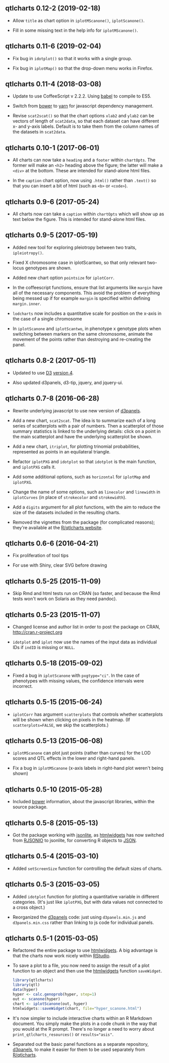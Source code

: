 ## qtlcharts 0.12-2 (2019-02-18)

- Allow `title` as chart option in `iplotMScanone()`, `iplotScanone()`.

- Fill in some missing text in the help info for `iplotMScanone()`.


## qtlcharts 0.11-6 (2019-02-04)

- Fix bug in `idotplot()` so that it works with a single group.

- Fix bug in `iplotMap()` so that the drop-down menu works in Firefox.


## qtlcharts 0.11-4 (2018-03-08)

- Update to use CoffeeScript v 2.2.2. Using
  [babel](https://babeljs.io) to compile to ES5.

- Switch from [bower](https://bower.io) to
  [yarn](https://yarnpkg.com/en/) for javascript dependency
  management.

- Revise `scat2scat()` so that the chart options `xlab2` and `ylab2`
  can be vectors of length of `scat2data`, so that each dataset can
  have different x- and y-axis labels. Default is to take them from
  the column names of the datasets in `scat2data`.


## qtlcharts 0.10-1 (2017-06-01)

- All charts can now take a `heading` and a `footer` within
  `chartOpts`. The former will make an `<h2>` heading above the
  figure; the latter will make a `<div>` at the bottom. These are
  intended for stand-alone html files.

- In the `caption` chart option, now using `.html()` rather than
  `.text()` so that you can insert a bit of html (such as `<b>` or
  `<code>`).


## qtlcharts 0.9-6 (2017-05-24)

- All charts now can take a `caption` within `chartOpts` which will
  show up as text below the figure. This is intended for stand-alone
  html files.


## qtlcharts 0.9-5 (2017-05-19)

- Added new tool for exploring pleiotropy between two traits,
  `ipleiotropy()`.

- Fixed X chromosome case in iplotScantwo, so that only relevant
  two-locus genotypes are shown.

- Added new chart option `pointsize` for `iplotCorr`.

- In the coffeescript functions, ensure that list arguments like
  `margin` have all of the necessary components. This avoid the
  problem of everything being messed up if for example `margin` is
  specified within defining `margin.inner`.

- `lodcharts` now includes a quantitative scale for position on the
  x-axis in the case of a single chromosome

- In `iplotScanone` and `iplotScantwo`, in phenotype x genotype plots
  when switching between markers on the same chromosome, animate the
  movement of the points rather than destroying and re-creating the
  panel.


## qtlcharts 0.8-2 (2017-05-11)

- Updated to use [D3](https://d3js.org)
  [version 4](https://github.com/d3/d3/blob/master/API.md).

- Also updated d3panels, d3-tip, jquery, and jquery-ui.


## qtlcharts 0.7-8 (2016-06-28)

- Rewrite underlying javascript to use new version of
  [d3panels](http://kbroman.org/d3panels).

- Add a new chart, `scat2scat`. The idea is to summarize each of a
  long series of scatterplots with a pair of numbers. Then a
  scatterplot of those summary statistics is linked to the underlying
  details: click on a point in the main scatterplot and have the
  underlying scatterplot be shown.

- Add a new chart, `itriplot`, for plotting trinomial probabilities,
  represented as points in an equilateral triangle.

- Refactor `iplotPXG` and `idotplot` so that `idotplot` is the main
  function, and `iplotPXG` calls it.

- Add some additional options, such as `horizontal` for `iplotMap`
  and `iplotPXG`.

- Change the name of some options, such as `linecolor` and `linewidth`
  in `iplotCurves` (in place of `strokecolor` and `strokewidth`).

- Add a `digits` argument for all plot functions, with the aim to
  reduce the size of the datasets included in the resulting charts.

- Removed the vignettes from the package (for complicated reasons);
  they're available at the
  [R/qtlcharts website](http://kbroman.org/qtlcharts).


## qtlcharts 0.6-6 (2016-04-21)

- Fix proliferation of tool tips

- For use with Shiny, clear SVG before drawing


## qtlcharts 0.5-25 (2015-11-09)

- Skip Rmd and html tests run on CRAN (so faster, and because the Rmd
  tests won't work on Solaris as they need pandoc).


## qtlcharts 0.5-23 (2015-11-07)

- Changed license and author list in order to post the package on
  CRAN, http://cran.r-project.org

- `idotplot` and `iplot` now use the names of the input data as
  individual IDs if `indID` is missing or `NULL`.


## qtlcharts 0.5-18 (2015-09-02)

- Fixed a bug in `iplotScanone` with `pxgtype="ci"`. In the case of
  phenotypes with missing values, the confidence intervals were
  incorrect.


## qtlcharts 0.5-15 (2015-06-24)

- `iplotCorr` has argument `scatterplots` that controls whether
  scatterplots will be shown when clicking on pixels in the heatmap.
  (If `scatterplots=FALSE`, we skip the scatterplots.)


## qtlcharts 0.5-13 (2015-06-08)

- `iplotMScanone` can plot just points (rather than curves) for the
  LOD scores and QTL effects in the lower and right-hand panels.

- Fix a bug in `iplotMScanone` (x-axis labels in right-hand plot
  weren't being shown)


## qtlcharts 0.5-10 (2015-05-28)

- Included [bower](http://bower.io) information, about the javascript
  libraries, within the source package.


## qtlcharts 0.5-8 (2015-05-13)

- Got the package working with
  [jsonlite](https://github.com/jeroenooms/jsonlite), as
  [htmlwidgets](http://www.htmlwidgets.org) has now switched from
  [RJSONIO](http://www.omegahat.net/RJSONIO/) to jsonlite, for
  converting R objects to [JSON](http://www.json.org/).


## qtlcharts 0.5-4 (2015-03-10)

- Added `setScreenSize` function for controlling the default sizes of
  charts.


## qtlcharts 0.5-3 (2015-03-05)

- Added `idotplot` function for plotting a quantitative variable in
  different categories.  (It's just like `iplotPXG`, but with data
  values not connected to a cross object.)

- Reorganized the [d3panels](http://kbroman.org/d3panels) code: just
  using `d3panels.min.js` and `d3panels.min.css` rather than linking
  to js code for individual panels.


## qtlcharts 0.5-1 (2015-03-05)

- Refactored the entire package to use
  [htmlwidgets](http://www.htmlwidgets.org).
  A big advantage is that the charts now work nicely within
  [RStudio](http://www.rstudio.com/products/RStudio/).

- To save a plot to a file, you now need to assign the result of a plot
  function to an object and then use the
  [htmlwidgets](http://www.htmlwidgets.org) function `saveWidget`.

  ```r
  library(qtlcharts)
  library(qtl)
  data(hyper)
  hyper <- calc.genoprob(hyper, step=1)
  out <- scanone(hyper)
  chart <- iplotScanone(out, hyper)
  htmlwidgets::saveWidget(chart, file="hyper_scanone.html")
  ```

- It's now simpler to include interactive charts within an R Markdown
  document. You simply make the plots in a code chunk in the way that
  you would at the R prompt. There's no longer a need to worry about
  `print_qtlcharts_resources()` or `results="asis"`.

- Separated out the basic panel functions as a separate repository,
  [d3panels](http://kbroman.org/d3panels), to make it easier for them
  to be used separately from
  [R/qtlcharts](http://kbroman.org/qtlcharts).
